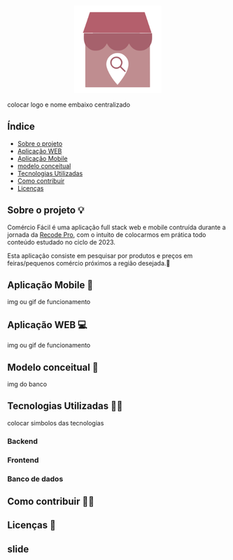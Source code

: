 <div align="center">
<img src="https://github.com/montesuma10/M-dulo-4---Desenvolvimento-de-Sistemas---N-vel-2/blob/main/logo.png" height="200">
</div>

colocar logo e nome embaixo centralizado
## Índice
- [Sobre o projeto](sobre-o-projeo)
- [Aplicação WEB](Aplicação-web)
- [Aplicação Mobile](aplicação-mobile)
- [modelo conceitual](modelo-conceitual)
- [Tecnologias Utilizadas](tecnologias-utilizadas)
- [Como contribuir](como-contribuir)
- [Licenças](licenças)




##  Sobre o projeto 💡
Comércio Fácil é uma aplicação full stack web e mobile contruída durante a jornada da [Recode Pro](https://recodepro.org.br/ "Site da Recode Pro"), com o intuito de colocarmos em prática todo conteúdo estudado no ciclo de  2023.

Esta aplicação consiste em pesquisar por produtos e preços em feiras/pequenos comércio próximos a região desejada.🛒





##  Aplicação Mobile 📱
img ou gif de funcionamento
## Aplicação WEB 💻 
img ou gif de funcionamento
## Modelo conceitual 📑
img do banco

## Tecnologias Utilizadas 👨‍💻 
colocar simbolos das  tecnologias 
### Backend
### Frontend
### Banco de dados

## Como contribuir 🙋‍♂️

## Licenças 📃

## slide


```






